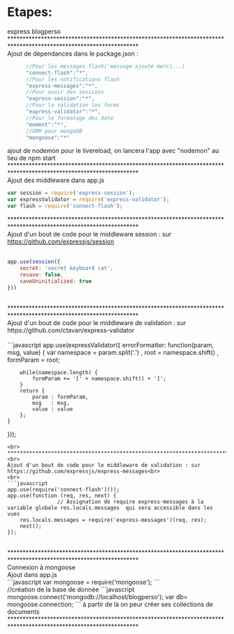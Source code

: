 Etapes:
=====
express blogperso<br>
******************************************************************************************************************<br>
Ajout de dépendances dans le package.json :
<br>
```javascript
	  //Pour les messages flash('message ajouté merci...)
	  "connect-flash":"*",
	  //Pour les notifications flash
	  "express-messages":"*",
	  //Pour avoir des sessions
	  "express-session":"*",
	  //Pour la validation les forms
	  "express-validator":"*",
	  //Pour le formatage des date
	  "moment":"*",
	  //ORM pour mongoDB
	  "mongoose":"*"
```
ajout de nodemon pour le livereload, on lancera l'app avec "nodemon" au lieu de npm start<br>
******************************************************************************************************************<br>
Ajout des middleware dans app.js
<br>
```javascript
var session = require('express-session');
var expressValidator = require('express-validator');
var flash = require('connect-flash');
```
******************************************************************************************************************<br>
Ajout d'un bout de code pour le middleware session : sur https://github.com/expressjs/session<br>
<br>
```javascript
app.use(session({
	secret: 'secret keyboard cat',
	resave: false,
	saveUninitialized: true
}))
```
<br>
******************************************************************************************************************<br>
Ajout d'un bout de code pour le middleware de validation : sur https://github.com/ctavan/express-validator<br>
<br>
```javascript
app.use(expressValidator({
	errorFormatter: function(param, msg, value) {
		var namespace = param.split('.')
				, root    = namespace.shift()
				, formParam = root;

		while(namespace.length) {
			formParam += '[' + namespace.shift() + ']';
		}
		return {
			param : formParam,
			msg   : msg,
			value : value
		};
	}
}));
```
<br>
******************************************************************************************************************<br>
Ajout d'un bout de code pour le middleware de validation : sur https://github.com/expressjs/express-messages<br>
<br>
```javascript
app.use(require('connect-flash')());
app.use(function (req, res, next) {
				// Assignation de require express-messages à la variable globale res.locals.messages  qui sera accessible dans les vues
	res.locals.messages = require('express-messages')(req, res);
	next();
});
```
<br>
******************************************************************************************************************<br>
Connexion à mongoose<br>
Ajout dans app.js<br>
```javascript
var mongoose = require('mongoose');
```
<br>
//création de la base de donnée
```javascript
mongoose.connect('mongodb://localhost/blogperso');
var db= mongoose.connection;
```
à partir de là on peur créer ses collections de documents
******************************************************************************************************************<br>




























